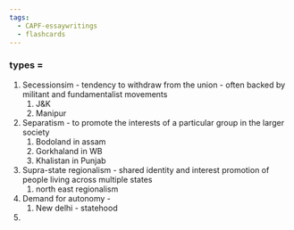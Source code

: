 ```yaml
---
tags:
  - CAPF-essaywritings
  - flashcards
---
```

### types = 
1. Secessionsim - tendency to withdraw from the union - often backed by militant and fundamentalist movements
	1. J&K
	2. Manipur
2. Separatism - to promote the interests of a particular group in the larger society 
	1. Bodoland in assam
	2. Gorkhaland  in WB
	3. Khalistan in Punjab
3. Supra-state regionalism  - shared identity and interest promotion of people living across multiple states
	1. north east regionalism
4. Demand for autonomy - 
	1. New delhi - statehood
5. 